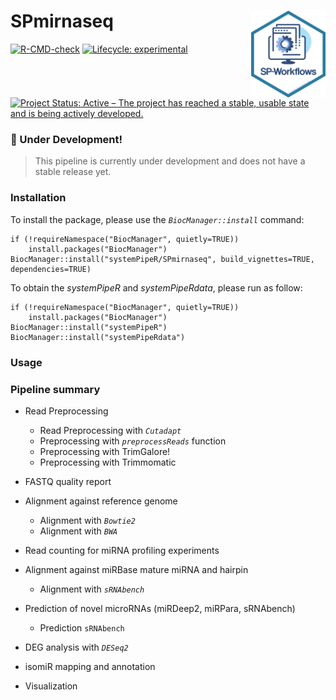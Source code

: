 # SPmirnaseq <img src="https://raw.githubusercontent.com/systemPipeR/systemPipeR.github.io/main/static/images/SPR-Workflows.png" align="right" height="139" />

<!-- badges: start -->
[![R-CMD-check](https://github.com/systemPipeR/SPmirnaseq/actions/workflows/R_CMD.yml/badge.svg)](https://github.com/systemPipeR/SPmirnaseq/actions/workflows/R_CMD.yml)
[![Lifecycle: experimental](https://img.shields.io/badge/lifecycle-experimental-orange.svg)](https://www.tidyverse.org/lifecycle/#experimental)
[![Project Status: Active – The project has reached a stable, usable state and is being actively developed.](https://www.repostatus.org/badges/latest/active.svg)](https://www.repostatus.org/#active)
<!-- badges: end -->

### :construction: Under Development!

> This pipeline is currently under development and does not have a stable release yet.

### Installation

To install the package, please use the _`BiocManager::install`_ command:
```
if (!requireNamespace("BiocManager", quietly=TRUE))
    install.packages("BiocManager")
BiocManager::install("systemPipeR/SPmirnaseq", build_vignettes=TRUE, dependencies=TRUE)
```
To obtain the *systemPipeR* and *systemPipeRdata*, please run as follow:
```
if (!requireNamespace("BiocManager", quietly=TRUE))
    install.packages("BiocManager")
BiocManager::install("systemPipeR")
BiocManager::install("systemPipeRdata")
```

### Usage

### Pipeline summary

- Read Preprocessing
    - Read Preprocessing with _`Cutadapt`_
  - Preprocessing with _`preprocessReads`_ function
  - Preprocessing with TrimGalore!
  - Preprocessing with Trimmomatic
- FASTQ quality report
- Alignment against reference genome
    - Alignment with _`Bowtie2`_ 
    - Alignment with _`BWA`_ 
- Read counting for miRNA profiling experiments
- Alignment against miRBase mature miRNA and hairpin
    - Alignment with _`sRNAbench`_

- Prediction of novel microRNAs (miRDeep2, miRPara, sRNAbench)
    - Prediction `sRNAbench`
- DEG analysis with *`DESeq2`* 
- isomiR mapping and annotation 
- Visualization 
